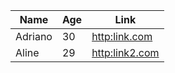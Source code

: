 Name | Age | Link
--- | --- | ---
Adriano | 30 | [http:link.com](Link)
Aline | 29 | [http:link2.com](link2)
